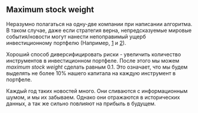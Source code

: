 Maximum stock weight
--------------------

Неразумно полагаться на одну-две компании при написании алгоритма. В
таком случае, даже если стратегия верна, непредсказуемые мировые
события/новости могут нанести непоправимый ущерб инвестиционному
портфелю (Например,
[1](https://www.ft.com/content/be040b3a-5c96-11ea-b0ab-339c2307bcd4) и
[2](https://www.themoscowtimes.com/2020/03/06/russias-tinkoff-bank-shares-fall-as-founder-indicted-in-us-a69538)).

Хороший способ диверсифицировать риски - увеличить количество
инструментов в инвестиционном портфеле. После этого мы можем *maximum
stock weight* сделать равным 0.1. Это означает, что мы будем выделять не
более 10% нашего капитала на каждую инструмент в портфеле.

Каждый год таких новостей много. Они сливаются с информационным шумом, и
мы их забываем. Однако они отражаются в исторических данных, а так же
сильно повлияют на прибыль в будущем.